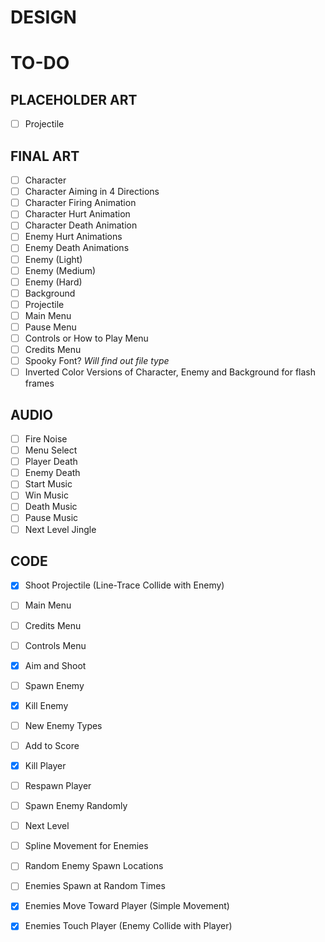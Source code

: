 # DESIGN

# TO-DO

## PLACEHOLDER ART
- [ ] Projectile

## FINAL ART
- [ ] Character
- [ ] Character Aiming in 4 Directions
- [ ] Character Firing Animation
- [ ] Character Hurt Animation
- [ ] Character Death Animation
- [ ] Enemy Hurt Animations
- [ ] Enemy Death Animations
- [ ] Enemy (Light)
- [ ] Enemy (Medium)
- [ ] Enemy (Hard)
- [ ] Background 
- [ ] Projectile 
- [ ] Main Menu 
- [ ] Pause Menu 
- [ ] Controls or How to Play Menu 
- [ ] Credits Menu 
- [ ] Spooky Font? *Will find out file type*
- [ ] Inverted Color Versions of Character, Enemy and Background for flash frames

## AUDIO
- [ ] Fire Noise
- [ ] Menu Select
- [ ] Player Death
- [ ] Enemy Death
- [ ] Start Music
- [ ] Win Music
- [ ] Death Music
- [ ] Pause Music
- [ ] Next Level Jingle

## CODE
- [x] Shoot Projectile (Line-Trace Collide with Enemy)
- [ ] Main Menu
- [ ] Credits Menu
- [ ] Controls Menu
- [x] Aim and Shoot 
- [ ] Spawn Enemy
- [x] Kill Enemy
- [ ] New Enemy Types
- [ ] Add to Score
- [x] Kill Player 
- [ ] Respawn Player
- [ ] Spawn Enemy Randomly
- [ ] Next Level
- [ ] Spline Movement for Enemies
- [ ] Random Enemy Spawn Locations
- [ ] Enemies Spawn at Random Times
- [x] Enemies Move Toward Player (Simple Movement)
- [x] Enemies Touch Player (Enemy Collide with Player)

